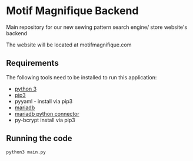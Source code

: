 # Motif Magnifique Backend

Main repository for our new sewing pattern search engine/ store website's backend

The website will be located at motifmagnifique.com

## Requirements
The following tools need to be installed to run this application:
* [python 3](https://www.python.org/)
* [pip3](https://pip.pypa.io/en/stable/installing/)
* pyyaml - install via pip3
* [mariadb](https://mariadb.com/downloads/)
* [mariadb python connector](https://mariadb.com/resources/blog/how-to-connect-python-programs-to-mariadb/s)
* py-bcrypt install via pip3

## Running the code
```
python3 main.py
```
